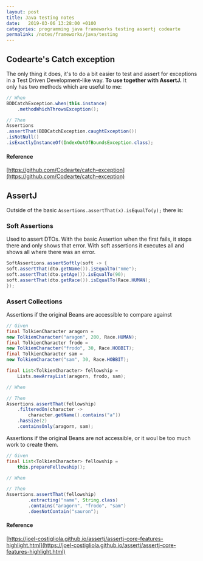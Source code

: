 ```yaml
---
layout: post
title: Java testing notes
date:   2019-03-06 13:28:00 +0100
categories: programming java frameworks testing assertj codearte
permalink: /notes/frameworks/java/testing
---
```


## Codearte's Catch exception
The only thing it does, it's to do a bit easier to test and assert for exceptions in a Test Driven Development-like way. **To use together with AssertJ.** It only has two methods which are useful to me:
``` java
// When
BDDCatchException.when(this.instance)  
	.methodWhichThrowsException();

// Then
Assertions  
.assertThat(BDDCatchException.caughtException())  
.isNotNull()  
.isExactlyInstanceOf(IndexOutOfBoundsException.class);
```

#### Reference
[https://github.com/Codearte/catch-exception](https://github.com/Codearte/catch-exception)
<!--more-->
## AssertJ  
Outside of the basic `Assertions.assertThat(x).isEqualTo(y);` there is:

### Soft Assertions  
Used to assert DTOs. With the basic Assertion when the first fails, it stops there and only shows that error. With soft assertions it executes all and shows all where there was an error.
``` java
SoftAssertions.assertSoftly(soft -> {
soft.assertThat(dto.getName()).isEqualTo("nme");
soft.assertThat(dto.getAge()).isEqualTo(90);
soft.assertThat(dto.getRace()).isEqualTo(Race.HUMAN);
});
```

### Assert Collections
Assertions if the original Beans are accessible to compare against
``` java
// Given
final TolkienCharacter aragorn =   
new TolkienCharacter("aragon", 200, Race.HUMAN);
final TolkienCharacter frodo =   
new TolkienCharacter("frodo", 30, Race.HOBBIT);
final TolkienCharacter sam =   
new TolkienCharacter("sam", 30, Race.HOBBIT);  

final List<TolkienCharacter> fellowship =   
	Lists.newArrayList(aragorn, frodo, sam);

// When

// Then
Assertions.assertThat(fellowship)
	.filteredOn(character ->   
		character.getName().contains("a"))  
	.hasSize(2)
	.containsOnly(aragorn, sam);
```  

Assertions if the original Beans are not accessible, or it woul be too much work to create them.
``` java
// Given
final List<TolkienCharacter> fellowship =   
	this.prepareFellowship();

// When

// Then
Assertions.assertThat(fellowship)
        .extracting("name", String.class)
        .contains("aragorn", "frodo", "sam")
        .doesNotContain("sauron");
```
#### Reference
[https://joel-costigliola.github.io/assertj/assertj-core-features-highlight.html](https://joel-costigliola.github.io/assertj/assertj-core-features-highlight.html)
